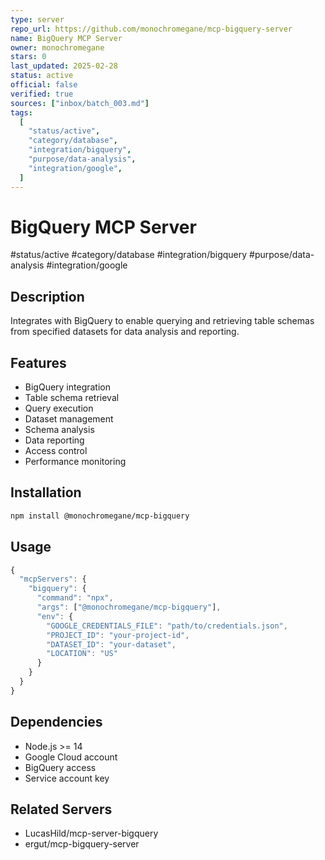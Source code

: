 ```yaml
---
type: server
repo_url: https://github.com/monochromegane/mcp-bigquery-server
name: BigQuery MCP Server
owner: monochromegane
stars: 0
last_updated: 2025-02-28
status: active
official: false
verified: true
sources: ["inbox/batch_003.md"]
tags:
  [
    "status/active",
    "category/database",
    "integration/bigquery",
    "purpose/data-analysis",
    "integration/google",
  ]
---
```


# BigQuery MCP Server

#status/active #category/database #integration/bigquery #purpose/data-analysis #integration/google

## Description

Integrates with BigQuery to enable querying and retrieving table schemas from specified datasets for data analysis and reporting.

## Features

- BigQuery integration
- Table schema retrieval
- Query execution
- Dataset management
- Schema analysis
- Data reporting
- Access control
- Performance monitoring

## Installation

```bash
npm install @monochromegane/mcp-bigquery
```

## Usage

```javascript
{
  "mcpServers": {
    "bigquery": {
      "command": "npx",
      "args": ["@monochromegane/mcp-bigquery"],
      "env": {
        "GOOGLE_CREDENTIALS_FILE": "path/to/credentials.json",
        "PROJECT_ID": "your-project-id",
        "DATASET_ID": "your-dataset",
        "LOCATION": "US"
      }
    }
  }
}
```

## Dependencies

- Node.js >= 14
- Google Cloud account
- BigQuery access
- Service account key

## Related Servers

- LucasHild/mcp-server-bigquery
- ergut/mcp-bigquery-server
